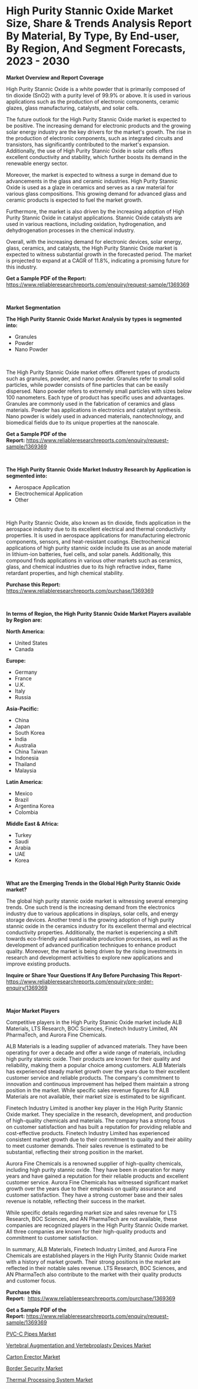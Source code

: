 <p><h1>High Purity Stannic Oxide Market Size, Share & Trends Analysis Report By Material, By Type, By End-user, By Region, And Segment Forecasts, 2023 - 2030</h1></p><p><strong>Market Overview and Report Coverage</strong></p>
<p><p>High Purity Stannic Oxide is a white powder that is primarily composed of tin dioxide (SnO2) with a purity level of 99.9% or above. It is used in various applications such as the production of electronic components, ceramic glazes, glass manufacturing, catalysts, and solar cells.</p><p>The future outlook for the High Purity Stannic Oxide market is expected to be positive. The increasing demand for electronic products and the growing solar energy industry are the key drivers for the market's growth. The rise in the production of electronic components, such as integrated circuits and transistors, has significantly contributed to the market's expansion. Additionally, the use of High Purity Stannic Oxide in solar cells offers excellent conductivity and stability, which further boosts its demand in the renewable energy sector.</p><p>Moreover, the market is expected to witness a surge in demand due to advancements in the glass and ceramic industries. High Purity Stannic Oxide is used as a glaze in ceramics and serves as a raw material for various glass compositions. This growing demand for advanced glass and ceramic products is expected to fuel the market growth.</p><p>Furthermore, the market is also driven by the increasing adoption of High Purity Stannic Oxide in catalyst applications. Stannic Oxide catalysts are used in various reactions, including oxidation, hydrogenation, and dehydrogenation processes in the chemical industry.</p><p>Overall, with the increasing demand for electronic devices, solar energy, glass, ceramics, and catalysts, the High Purity Stannic Oxide market is expected to witness substantial growth in the forecasted period. The market is projected to expand at a CAGR of 11.8%, indicating a promising future for this industry.</p></p>
<p><strong>Get a Sample PDF of the Report:</strong> <a href="https://www.reliableresearchreports.com/enquiry/request-sample/1369369">https://www.reliableresearchreports.com/enquiry/request-sample/1369369</a></p>
<p>&nbsp;</p>
<p><strong>Market Segmentation</strong></p>
<p><strong>The High Purity Stannic Oxide Market Analysis by types is segmented into:</strong></p>
<p><ul><li>Granules</li><li>Powder</li><li>Nano Powder</li></ul></p>
<p>&nbsp;</p>
<p><p>The High Purity Stannic Oxide market offers different types of products such as granules, powder, and nano powder. Granules refer to small solid particles, while powder consists of fine particles that can be easily dispersed. Nano powder refers to extremely small particles with sizes below 100 nanometers. Each type of product has specific uses and advantages. Granules are commonly used in the fabrication of ceramics and glass materials. Powder has applications in electronics and catalyst synthesis. Nano powder is widely used in advanced materials, nanotechnology, and biomedical fields due to its unique properties at the nanoscale.</p></p>
<p><strong>Get a Sample PDF of the Report:</strong>&nbsp;<a href="https://www.reliableresearchreports.com/enquiry/request-sample/1369369">https://www.reliableresearchreports.com/enquiry/request-sample/1369369</a></p>
<p>&nbsp;</p>
<p><strong>The High Purity Stannic Oxide Market Industry Research by Application is segmented into:</strong></p>
<p><ul><li>Aerospace Application</li><li>Electrochemical Application</li><li>Other</li></ul></p>
<p>&nbsp;</p>
<p><p>High Purity Stannic Oxide, also known as tin dioxide, finds application in the aerospace industry due to its excellent electrical and thermal conductivity properties. It is used in aerospace applications for manufacturing electronic components, sensors, and heat-resistant coatings. Electrochemical applications of high purity stannic oxide include its use as an anode material in lithium-ion batteries, fuel cells, and solar panels. Additionally, this compound finds applications in various other markets such as ceramics, glass, and chemical industries due to its high refractive index, flame retardant properties, and high chemical stability.</p></p>
<p><strong>Purchase this Report:</strong>&nbsp; <a href="https://www.reliableresearchreports.com/purchase/1369369">https://www.reliableresearchreports.com/purchase/1369369</a></p>
<p>&nbsp;</p>
<p><strong>In terms of Region, the High Purity Stannic Oxide Market Players available by Region are:</strong></p>
<p>
    <p> <strong> North America: </strong>
        <ul>
            <li>United States</li>
            <li>Canada</li>
        </ul>
        </p> 
    <p> <strong> Europe: </strong>
        <ul>
            <li>Germany</li>
            <li>France</li>
            <li>U.K.</li>
            <li>Italy</li>
            <li>Russia</li>
        </ul>
        </p> 
    <p> <strong> Asia-Pacific: </strong>
        <ul>
            <li>China</li>
            <li>Japan</li>
            <li>South Korea</li>
            <li>India</li>
            <li>Australia</li>
            <li>China Taiwan</li>
            <li>Indonesia</li>
            <li>Thailand</li>
            <li>Malaysia</li>
        </ul>
        </p> 
    <p> <strong> Latin America: </strong>
        <ul>
            <li>Mexico</li>
            <li>Brazil</li>
            <li>Argentina Korea</li>
            <li>Colombia</li>
        </ul>
        </p> 
    <p> <strong> Middle East & Africa: </strong>
        <ul>
            <li>Turkey</li>
            <li>Saudi</li>
            <li>Arabia</li>
            <li>UAE</li>
            <li>Korea</li>
        </ul>
    </p>
    </p>
<p>&nbsp;</p>
<p><strong>What are the Emerging Trends in the Global High Purity Stannic Oxide market?</strong></p>
<p><p>The global high purity stannic oxide market is witnessing several emerging trends. One such trend is the increasing demand from the electronics industry due to various applications in displays, solar cells, and energy storage devices. Another trend is the growing adoption of high purity stannic oxide in the ceramics industry for its excellent thermal and electrical conductivity properties. Additionally, the market is experiencing a shift towards eco-friendly and sustainable production processes, as well as the development of advanced purification techniques to enhance product quality. Moreover, the market is being driven by the rising investments in research and development activities to explore new applications and improve existing products.</p></p>
<p><strong>Inquire or Share Your Questions If Any Before Purchasing This Report</strong>- <a href="https://www.reliableresearchreports.com/enquiry/pre-order-enquiry/1369369">https://www.reliableresearchreports.com/enquiry/pre-order-enquiry/1369369</a></p>
<p>&nbsp;</p>
<p><strong>Major Market Players</strong></p>
<p><p>Competitive players in the High Purity Stannic Oxide market include ALB Materials, LTS Research, BOC Sciences, Finetech Industry Limited, AN PharmaTech, and Aurora Fine Chemicals.</p><p>ALB Materials is a leading supplier of advanced materials. They have been operating for over a decade and offer a wide range of materials, including high purity stannic oxide. Their products are known for their quality and reliability, making them a popular choice among customers. ALB Materials has experienced steady market growth over the years due to their excellent customer service and reliable products. The company's commitment to innovation and continuous improvement has helped them maintain a strong position in the market. While specific sales revenue figures for ALB Materials are not available, their market size is estimated to be significant.</p><p>Finetech Industry Limited is another key player in the High Purity Stannic Oxide market. They specialize in the research, development, and production of high-quality chemicals and materials. The company has a strong focus on customer satisfaction and has built a reputation for providing reliable and cost-effective products. Finetech Industry Limited has experienced consistent market growth due to their commitment to quality and their ability to meet customer demands. Their sales revenue is estimated to be substantial, reflecting their strong position in the market.</p><p>Aurora Fine Chemicals is a renowned supplier of high-quality chemicals, including high purity stannic oxide. They have been in operation for many years and have gained a reputation for their reliable products and excellent customer service. Aurora Fine Chemicals has witnessed significant market growth over the years due to their emphasis on quality assurance and customer satisfaction. They have a strong customer base and their sales revenue is notable, reflecting their success in the market.</p><p>While specific details regarding market size and sales revenue for LTS Research, BOC Sciences, and AN PharmaTech are not available, these companies are recognized players in the High Purity Stannic Oxide market. All three companies are known for their high-quality products and commitment to customer satisfaction.</p><p>In summary, ALB Materials, Finetech Industry Limited, and Aurora Fine Chemicals are established players in the High Purity Stannic Oxide market with a history of market growth. Their strong positions in the market are reflected in their notable sales revenue. LTS Research, BOC Sciences, and AN PharmaTech also contribute to the market with their quality products and customer focus.</p></p>
<p><strong>Purchase this Report:</strong>&nbsp;&nbsp;<a href="https://www.reliableresearchreports.com/purchase/1369369">https://www.reliableresearchreports.com/purchase/1369369</a></p>
<p></p>
<p><strong>Get a Sample PDF of the Report:</strong>&nbsp;<a href="https://www.reliableresearchreports.com/enquiry/request-sample/1369369">https://www.reliableresearchreports.com/enquiry/request-sample/1369369</a></p>
<p><p><a href="https://github.com/melchekhinf/Market-Research-Report-List-1/blob/main/pvc-c-pipes-market.md">PVC-C Pipes Market</a></p><p><a href="https://github.com/merzlyukov93/Market-Research-Report-List-1/blob/main/vertebral-augmentation-and-vertebroplasty-devices-market.md">Vertebral Augmentation and Vertebroplasty Devices Market</a></p><p><a href="https://www.linkedin.com/pulse/carton-erector-market-size-share-global-analysis-report-zkfde/">Carton Erector Market</a></p><p><a href="https://medium.com/@loretadervishi2013/border-security-market-size-cagr-trends-2024-2030-845dfd91fcd3">Border Security Market</a></p><p><a href="https://www.linkedin.com/pulse/thermal-processing-system-market-size-share-amp-trends-analysis-br3be/">Thermal Processing System Market</a></p></p>